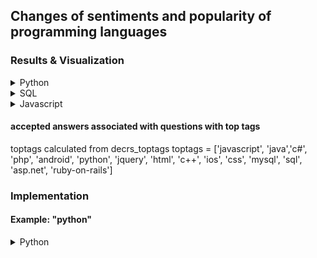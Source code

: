 ## Changes of sentiments and popularity of programming languages

### Results & Visualization

<details>
<summary>Python</summary>
<br>
           
![alt text](https://github.com/liu431/Big-Data-Project/blob/master/code_files/analysis/SentimentPopularity/Python/python.png)
</details>

<details>
<summary>SQL</summary>
<br>
           
![alt text](https://github.com/liu431/Big-Data-Project/blob/master/code_files/analysis/SentimentPopularity/SQL/sql.png)
</details>

<details>
<summary>Javascript</summary>
<br>
           
![alt text](https://github.com/liu431/Big-Data-Project/blob/master/code_files/analysis/SentimentPopularity/Javascript/javascript.png)
</details>



#### accepted answers associated with questions with top tags
toptags calculated from decrs_toptags
toptags = ['javascript', 'java','c#', 'php', 'android', 'python', 'jquery', 'html', 'c++', 'ios', 'css', 'mysql', 
           'sql', 'asp.net', 'ruby-on-rails']
           
### Implementation         
#### Example: "python"

<details>
<summary>Python</summary>
<br>



<details>
<summary>Step 0</summary>
<br>
To solve the newline issue in Unix: ```dos2unix CSV_Files_Posts.csv```
<details>
           
           
<details>
<summary>Step 1</summary>
<br>
Command: ```python getindex.py <CSV_Files_Posts_sample.csv> index.txt```

Input: CSV_Files_Posts_sample.csv (should be in the same folder with getindex.py)

Output: key: acceptedanswerid, value: viewcount

File: index.txt
<details>


<details>
<summary>Step 2</summary>
<br>
To solve the newline issue in Unix: ```dos2unix CSV_Files_Posts.csv```
<details>
           
Command: ```python sentiment.py <CSV_Files_Posts_sample.csv> results.txt```

Input: CSV_Files_Posts_sample.csv and index.txt (should be in the same folder with sentiment.py)

Output: key: date, value: average sentiment and viewcount

File: results.txt
<details>

<details>
<summary>Step 3</summary>
<br>
* Step3: TimeSeriesPlot.ipynb
Functions: time series plotting and statistical analysis

Output: Python.png
<details>
           
</details>

